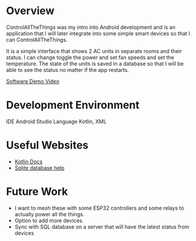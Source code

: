 # Overview


ControlAllTheThings was my intro into Android development and is an application
that I will later integrate into some simple smart devices so that I can ControlAllTheThings.

It is a simple interface that shows 2 AC units in separate rooms and their status.
I can change toggle the power and set fan speeds and set the temperature.
The state of the units is saved in a database so that I will be able to see the
status no matter if the app restarts.


[Software Demo Video](https://youtu.be/YZmDvs3yLmM)

# Development Environment

IDE Android Studio
Language Kotlin, XML

# Useful Websites

* [Kotlin Docs](https://kotlinlang.org/docs/kotlin-pdf.html)
* [Sqlite database help](https://www.geeksforgeeks.org/how-to-create-and-add-data-to-sqlite-database-in-android/)

# Future Work

* I want to mesh these with some ESP32 controllers and some relays to actually power all the things.
* Option to add more devices.
* Sync with SQL database on a server that will have the latest status from devices
